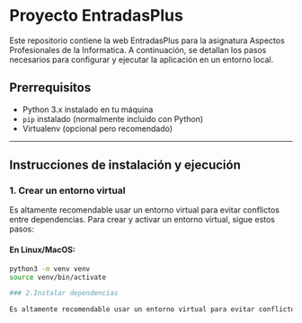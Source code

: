 # Proyecto EntradasPlus

Este repositorio contiene la web EntradasPlus para la asignatura Aspectos Profesionales de la Informatica. A continuación, se detallan los pasos necesarios para configurar y ejecutar la aplicación en un entorno local.

## Prerrequisitos

- Python 3.x instalado en tu máquina
- `pip` instalado (normalmente incluido con Python)
- Virtualenv (opcional pero recomendado)

---

## Instrucciones de instalación y ejecución

### 1. Crear un entorno virtual

Es altamente recomendable usar un entorno virtual para evitar conflictos entre dependencias. Para crear y activar un entorno virtual, sigue estos pasos:

#### En Linux/MacOS:
```bash
python3 -m venv venv
source venv/bin/activate

### 2.Instalar dependencias

Es altamente recomendable usar un entorno virtual para evitar conflictos entre dependencias. Para crear y activar un entorno virtual, sigue estos pasos:

